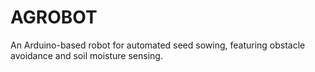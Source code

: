 # AGROBOT
An Arduino-based robot for automated seed sowing, featuring obstacle avoidance and soil moisture sensing.
